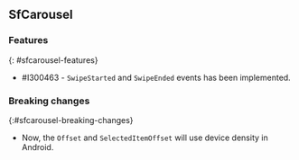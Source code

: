 ## SfCarousel

### Features
{: #sfcarousel-features}

* \#I300463 - `SwipeStarted` and `SwipeEnded` events has been implemented.

### Breaking changes
{:#sfcarousel-breaking-changes}

* Now, the `Offset` and `SelectedItemOffset` will use device density in Android.